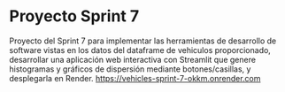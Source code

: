 # Proyecto Sprint 7
Proyecto del Sprint 7 para implementar las herramientas de desarrollo de software vistas en los datos del dataframe de vehiculos proporcionado, desarrollar una aplicación web interactiva con Streamlit que genere histogramas y gráficos de dispersión mediante botones/casillas, y desplegarla en Render.
https://vehicles-sprint-7-okkm.onrender.com
